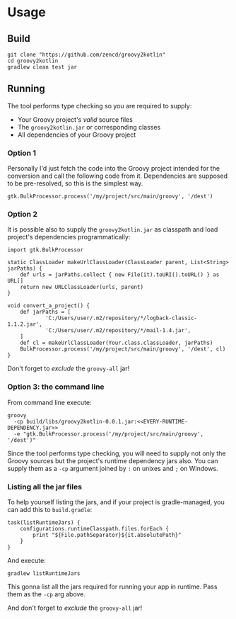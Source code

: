 # Usage

## Build

    git clone "https://github.com/zencd/groovy2kotlin"
    cd groovy2kotlin
    gradlew clean test jar

## Running

The tool performs type checking so you are required to supply:

- Your Groovy project's *valid* source files
- The `groovy2kotlin.jar` or corresponding classes
- All dependencies of your Groovy project

### Option 1

Personally I'd just fetch the code into the Groovy project intended for the conversion
and call the following code from it. Dependencies are supposed to be pre-resolved,
so this is the simplest way.

    gtk.BulkProcessor.process('/my/project/src/main/groovy', '/dest')

### Option 2

It is possible also to supply the `groovy2kotlin.jar` as classpath and load
project's dependencies programmatically:

    import gtk.BulkProcessor
    
    static ClassLoader makeUrlClassLoader(ClassLoader parent, List<String> jarPaths) {
        def urls = jarPaths.collect { new File(it).toURI().toURL() } as URL[]
        return new URLClassLoader(urls, parent)
    }

    void convert_a_project() {
        def jarPaths = [
                'C:/Users/user/.m2/repository/*/logback-classic-1.1.2.jar',
                'C:/Users/user/.m2/repository/*/mail-1.4.jar',
        ]
        def cl = makeUrlClassLoader(Your.class.classLoader, jarPaths)
        BulkProcessor.process('/my/project/src/main/groovy', '/dest', cl)
    }

Don't forget to *exclude* the `groovy-all` jar!

### Option 3: the command line

From command line execute:

    groovy
      -cp build/libs/groovy2kotlin-0.0.1.jar:<<EVERY-RUNTIME-DEPENDENCY.jar>>
      -e "gtk.BulkProcessor.process('/my/project/src/main/groovy', '/dest')"

Since the tool performs type checking, you will need to supply not only the Groovy
sources but the project's runtime dependency jars also. You can supply them as
a `-cp` argument joined by `:` on unixes and `;` on Windows.

### Listing all the jar files

To help yourself listing the jars, and if your project is gradle-managed,
you can add this to `build.gradle`:

    task(listRuntimeJars) {
	    configurations.runtimeClasspath.files.forEach {
	        print "${File.pathSeparator}${it.absolutePath}"
        }
    }

And execute:

    gradlew listRuntimeJars

This gonna list all the jars required for running your app in runtime.
Pass them as the `-cp` arg above.

And don't forget to *exclude* the `groovy-all` jar!
